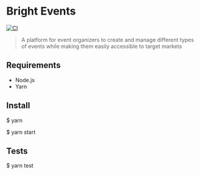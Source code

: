 # Bright Events

[![CI](https://github.com/dngst/brightevents/actions/workflows/ci.yml/badge.svg)
](https://github.com/dngst/brightevents/actions/workflows/ci.yml)

> A platform for event organizers to create and manage different types of events
while making them easily accessible to target markets


## Requirements

- Node.js
- Yarn

## Install

$ yarn

$ yarn start

## Tests

$ yarn test
